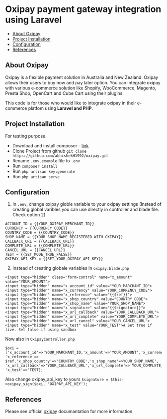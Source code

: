 # Oxipay payment gateway integration using Laravel

- [About Oxipay](#about-oxipay)
- [Project Installation](#project-installation)
- [Configuration](#configuration)
- [References](#references)

## About Oxipay
Oxipay is a flexible payment solution in Australia and New Zealand. Oxipay allows their users to buy now and pay later option. You can integrate oxipay with various e-commerce solution like Shopify, WooCommerce, Magento, Presta Shop, OpenCart and Cube Cart using their plugins.

This code is for those who would like to integrate oxipay in their e-commerce platfom using **Laravel and PHP**. 

## Project Installation
For testing purpose.

- Download and install composer - [link](https://getcomposer.org/)
- Clone Project from github `git clone https://github.com/abhishekH1992/oxipay.git`
- Rename `.env.example` file to `.env`
- Run `composer install`
- Run `php artisan key:generate`
- Run `php artisan serve`

## Configuration
1. In `.env`, change oxipay globle variable to your oxipay settings (Instead of creating global varibles you can use directly in controller and blade file. Check option 2)
```
ACCOUNT_ID = {{YOUR_OXIPAY_MERCHANT_ID}}
CURRENCY = {{CURRENCY_CODE}}
COUNTRY_CODE = {{COUNTRY_CODE}}
SHOP_NAME = {{YOUR_SHOP_NAME_REGISTERED_WITH_OXIPAY}}
CALLBACK_URL = {{CALLBACK_URL}}
COMPLETE_URL = {{COMPLETE_URL}}
CANCEL_URL = {{CANCEL_URL}}
TEST = {{SET_MODE_TRUE_FALSE}}
OXIPAY_API_KEY = {{SET_YOUR_OXIPAY_API_KEY}}
```
2. Instead of creating globale variables
In `oxipay.blade.php`
```
<input type="hidden" class="form-control" name="x_amount" value="YOUR_AMOUNT">
<input type="hidden" name="x_account_id" value="YOUR_MARCHANT_ID">
<input type="hidden" name="x_currency" value="YOUR_CURRENCY_CODE">
<input type="hidden" name="x_reference" value="{{$ref}}">
<input type="hidden" name="x_shop_country" value="COUNTRY_CODE">
<input type="hidden" name="x_shop_name" value="YOUR_SHOP_NAME">
<input type="hidden" name="x_signature" value="{{$signature}}">
<input type="hidden" name="x_url_callback" value="YOUR_CALLBACK_URL">
<input type="hidden" name="x_url_complete" value="YOUR_COMPLETE_URL">
<input type="hidden" name="x_url_cancel" value="YOUR_CANCEL_URL">
<input type="hidden" name="x_test" value="YOUR_TEST"># Set true if live. Set false if using sandbox
```
Now also in `OxipayController.php`
```
$oxi = ['x_account_id'=>'YOUR_MARCHANT_ID,'x_amount'=>'YOUR_AMOUNT','x_currency'=>'YOUR_CURRENCY_CODE',
'x_reference'=> $ref,'x_shop_country'=>'COUNTRY_CODE','x_shop_name'=>YOUR_SHOP_NAME',
'x_url_callback'=>'YOUR_CALLBACK_URL','x_url_complete'=>'YOUR_COMPLETE_URL','x_url_cancel'=>'YOUR_CANCEL_URL',
'x_test'=>'TEST];
```

Also change oxipay_api_key to yours `$signature = $this->oxipay_sign($oxi, 'OXIPAY_API_KEY');`

## References
Please see official [oxipay](http://docs.oxipay.co.nz/) documantation for more information.
